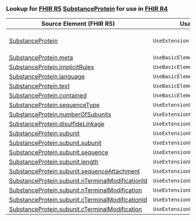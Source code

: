### Lookup for [FHIR R5](https://hl7.org/fhir/R5/) [SubstanceProtein](https://hl7.org/fhir/R5/SubstanceProtein.html) for use in [FHIR R4](https://hl7.org/fhir/R4/)

| Source Element (FHIR R5) | Usage | Target |
| -------------- | ----- | ------ |
| [SubstanceProtein](https://hl7.org/fhir/R5/SubstanceProtein.html#resource) | `UseExtension` | [http://hl7.org/fhir/5.0/StructureDefinition/extension-SubstanceProtein](StructureDefinition-ext-R5-SubstanceProtein.html) |
| [SubstanceProtein.meta](https://hl7.org/fhir/R5/SubstanceProtein.html#resource) | `UseBasicElement` | [Basic.meta](https://hl7.org/fhir/R4/Basic.html#resource) |
| [SubstanceProtein.implicitRules](https://hl7.org/fhir/R5/SubstanceProtein.html#resource) | `UseBasicElement` | [Basic.implicitRules](https://hl7.org/fhir/R4/Basic.html#resource) |
| [SubstanceProtein.language](https://hl7.org/fhir/R5/SubstanceProtein.html#resource) | `UseBasicElement` | [Basic.language](https://hl7.org/fhir/R4/Basic.html#resource) |
| [SubstanceProtein.text](https://hl7.org/fhir/R5/SubstanceProtein.html#resource) | `UseBasicElement` | [Basic.text](https://hl7.org/fhir/R4/Basic.html#resource) |
| [SubstanceProtein.contained](https://hl7.org/fhir/R5/SubstanceProtein.html#resource) | `UseBasicElement` | [Basic.contained](https://hl7.org/fhir/R4/Basic.html#resource) |
| [SubstanceProtein.sequenceType](https://hl7.org/fhir/R5/SubstanceProtein.html#resource) | `UseExtensionFromAncestor` | - |
| [SubstanceProtein.numberOfSubunits](https://hl7.org/fhir/R5/SubstanceProtein.html#resource) | `UseExtensionFromAncestor` | - |
| [SubstanceProtein.disulfideLinkage](https://hl7.org/fhir/R5/SubstanceProtein.html#resource) | `UseExtensionFromAncestor` | - |
| [SubstanceProtein.subunit](https://hl7.org/fhir/R5/SubstanceProtein.html#resource) | `UseExtensionFromAncestor` | - |
| [SubstanceProtein.subunit.subunit](https://hl7.org/fhir/R5/SubstanceProtein.html#resource) | `UseExtensionFromAncestor` | - |
| [SubstanceProtein.subunit.sequence](https://hl7.org/fhir/R5/SubstanceProtein.html#resource) | `UseExtensionFromAncestor` | - |
| [SubstanceProtein.subunit.length](https://hl7.org/fhir/R5/SubstanceProtein.html#resource) | `UseExtensionFromAncestor` | - |
| [SubstanceProtein.subunit.sequenceAttachment](https://hl7.org/fhir/R5/SubstanceProtein.html#resource) | `UseExtensionFromAncestor` | - |
| [SubstanceProtein.subunit.nTerminalModificationId](https://hl7.org/fhir/R5/SubstanceProtein.html#resource) | `UseExtensionFromAncestor` | - |
| [SubstanceProtein.subunit.nTerminalModification](https://hl7.org/fhir/R5/SubstanceProtein.html#resource) | `UseExtensionFromAncestor` | - |
| [SubstanceProtein.subunit.cTerminalModificationId](https://hl7.org/fhir/R5/SubstanceProtein.html#resource) | `UseExtensionFromAncestor` | - |
| [SubstanceProtein.subunit.cTerminalModification](https://hl7.org/fhir/R5/SubstanceProtein.html#resource) | `UseExtensionFromAncestor` | - |

